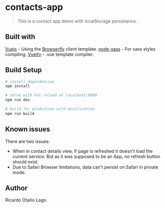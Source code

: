 # contacts-app

> This is a contact app demo with localStorage persistance. 

## Built with
[Vuejs](https://vuejs.org/) - Using the [Browserify](http://browserify.org/) client template.
[node-sass](https://github.com/sass/node-sass) - For sass styles compiling.
 [Vueify](https://github.com/vuejs/vueify) - .vue template compiler.
 
## Build Setup

``` bash
# install dependencies
npm install

# serve with hot reload at localhost:8080
npm run dev

# build for production with minification
npm run build
```

## Known issues
There are two issues:
* When in contact details view, if page is refreshed it doesn't load the current service. But as it was supposed to be an App, no refresh button should exist.
* Due to Safari Browser limitations, data can't persist on Safari in private mode.

## Author
Ricardo Otaño Lago
